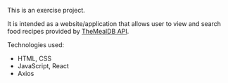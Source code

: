 This is an exercise project.

It is intended as a website/application that allows user to view and search food recipes provided by [TheMealDB API](https://www.themealdb.com/).

Technologies used:
- HTML, CSS
- JavaScript, React
- Axios
